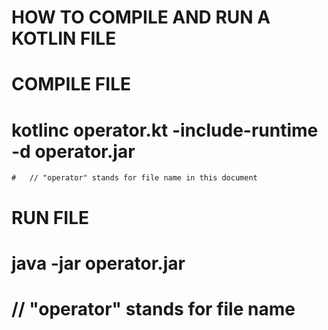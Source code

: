 # HOW TO COMPILE AND RUN A KOTLIN FILE

# COMPILE FILE

#  kotlinc operator.kt -include-runtime -d operator.jar
	#	// "operator" stands for file name in this document

# RUN FILE

# java -jar operator.jar
#	// "operator" stands for file name
 
